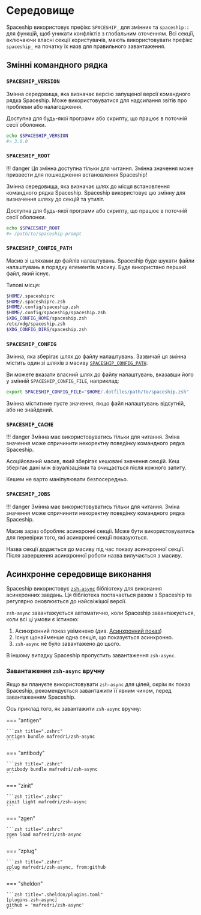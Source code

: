 # Середовище

Spaceship використовує префікс `SPACESHIP_` для змінних та `spaceship::` для функцій, щоб уникати конфліктів з глобальним оточенням. Всі секції, включаючи власні секції користувачів, мають використовувати префікс ` spaceship_` на початку їх назв для правильного завантаження.

## Змінні командного рядка

### `SPACESHIP_VERSION`

Змінна середовища, яка визначає версію запущеної версії командного рядка Spaceship. Може використовуватися для надсилання звітів про проблеми або налагодження.

Доступна для будь-якої програми або скрипту, що працює в поточній сесії оболонки.

```zsh
echo $SPACESHIP_VERSION
#> 3.0.0
```

### `SPACESHIP_ROOT`

<!-- prettier-ignore -->
!!! danger
    Ця змінна доступна тільки для читання. Змінна значення може призвести для пошкодження встановлення Spaceship!

Змінна середовища, яка визначає шлях до місця встановлення командного рядка Spaceship. Spaceship використовує цю змінну для визначення шляху до секцій та утиліт.

Доступна для будь-якої програми або скрипту, що працює в поточній сесії оболонки.

```zsh
echo $SPACESHIP_ROOT
#> /path/to/spaceship-prompt
```

### `SPACESHIP_CONFIG_PATH`

Масив зі шляхами до файлів налаштувань. Spaceship буде шукати файли налаштувань в порядку елементів масиву. Буде використано перший файл, який існує.

Типові місця:

```zsh
$HOME/.spaceshiprc
$HOME/.spaceshiprc.zsh
$HOME/.config/spaceship.zsh
$HOME/.config/spaceship/spaceship.zsh
$XDG_CONFIG_HOME/spaceship.zsh
/etc/xdg/spaceship.zsh
$XDG_CONFIG_DIRS/spaceship.zsh
```

### `SPACESHIP_CONFIG`

Змінна, яка зберігає шлях до файлу налаштувань. Зазвичай ця змінна містить один зі шляхів з масиву [`SPACESHIP_CONFIG_PATH`](#spaceship_config_path).

Ви можете вказати власний шлях до файлу налаштувань, вказавши його у змінній `SPACESHIP_CONFIG_FILE`, наприклад:

```zsh title="$HOME/.zshrc"
export SPACESHIP_CONFIG_FILE="$HOME/.dotfiles/path/to/spaceship.zsh"
```

Змінна міститиме пусте значення, якщо файл налаштувань відсутній, або не знайдений.

### `SPACESHIP_CACHE`

!!! danger
    Змінна має використовуватись тільки для читання. Зміна значення може спричинити некоректну поведінку командного рядка Spaceship.

Асоційований масив, який зберігає кешовані значення секцій. Кеш зберігає дані між візуалізаціями та очищається після кожного запиту.

Кешем не варто маніпулювати безпосередньо.

### `SPACESHIP_JOBS`

!!! danger
    Змінна має використовуватись тільки для читання. Зміна значення може спричинити некоректну поведінку командного рядка Spaceship.

Масив зараз обробляє асинхронні секції. Може бути використовуватись для перевірки того, які асинхронні секції показуються.

Назва секції додається до масиву під час показу асинхронної секції. Після завершення асинхронної роботи назва вилучається з масиву.

## Асинхронне середовище виконання

Spaceship використовує [`zsh-async`](https://github.com/mafredri/zsh-async) бібліотеку для виконання асинхронних завдань. Ця бібліотека постачається разом з Spaceship та регулярно оновлюється до найсвіжішої версії.

`zsh-async` завантажується автоматично, коли Spaceship завантажується, коли всі ці умови є істиною:

1. Асинхронний показ увімкнено (див. [Асинхронний показ](/config/prompt/#asynchronous-rendering))
2. Існує щонайменше одна секція, що показується асинхронно.
3. `zsh-async` не було завантажено до цього.

В іншому випадку Spaceship пропустить завантаження `zsh-async`.

### Завантаження `zsh-async` вручну

Якщо ви плануєте використовувати `zsh-async` для цілей, окрім як показ Spaceship, рекомендується завантажити її явним чином, перед завантаженням Spaceship.

Ось приклад того, як завантажити `zsh-async` вручну:

=== "antigen"

    ```zsh title=".zshrc"
    antigen bundle mafredri/zsh-async
    ```

=== "antibody"

    ```zsh title=".zshrc"
    antibody bundle mafredri/zsh-async
    ```

=== "zinit"

    ```zsh title=".zshrc"
    zinit light mafredri/zsh-async
    ```

=== "zgen"

    ```zsh title=".zshrc"
    zgen load mafredri/zsh-async
    ```

=== "zplug"

    ```zsh title=".zshrc"
    zplug mafredri/zsh-async, from:github
    ```

=== "sheldon"

    ```zsh title=".sheldon/plugins.toml"
    [plugins.zsh-async]
    github = 'mafredri/zsh-async'
    ```
